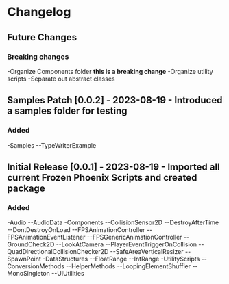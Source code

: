 # Changelog

## Future Changes
### Breaking changes
-Organize Components folder **this is a breaking change**
-Organize utility scripts
-Separate out abstract classes

## Samples Patch [0.0.2] - 2023-08-19 - Introduced a samples folder for testing
### Added
-Samples
    --TypeWriterExample

## Initial Release [0.0.1] - 2023-08-19 - Imported all current Frozen Phoenix Scripts and created package
### Added
-Audio
    --AudioData
-Components
    --CollisionSensor2D
    --DestroyAfterTime
    --DontDestroyOnLoad
    --FPSAnimationController
    --FPSAnimationEventListener
    --FPSGenericAnimationController
    --GroundCheck2D
    --LookAtCamera
    --PlayerEventTriggerOnCollision
    --QuadDirectionalCollisionChecker2D
    --SafeAreaVerticalResizer
    --SpawnPoint
-DataStructures
    --FloatRange
    --IntRange
-UtilityScripts
    --ConversionMethods
    --HelperMethods
    --LoopingElementShuffler
    --MonoSingleton
    --UIUtilities